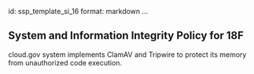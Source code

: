 id: ssp_template_si_16
format: markdown
...
## System and Information Integrity Policy for 18F

cloud.gov system implements ClamAV and Tripwire to protect its memory from unauthorized code execution.

